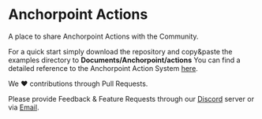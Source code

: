 # Anchorpoint Actions
A place to share Anchorpoint Actions with the Community.

For a quick start simply download the repository and copy&paste the examples directory to __Documents/Anchorpoint/actions__
You can find a detailed reference to the Anchorpoint Action System [here](https://docs.anchorpoint.app/Actions/Reference). 

We :heart: contributions through Pull Requests. 

Please provide Feedback & Feature Requests through our [Discord](https://discord.com/invite/ZPyPzvx) server or via [Email](mailto:support@anchorpoint.app).

